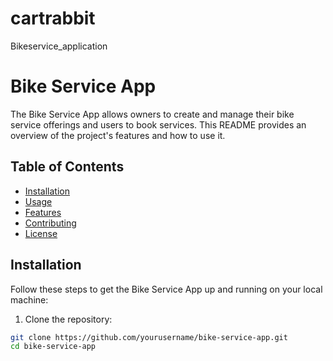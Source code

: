 # cartrabbit
Bikeservice_application
# Bike Service App

The Bike Service App allows owners to create and manage their bike service offerings and users to book services. This README provides an overview of the project's features and how to use it.

## Table of Contents

- [Installation](#installation)
- [Usage](#usage)
- [Features](#features)
- [Contributing](#contributing)
- [License](#license)

## Installation

Follow these steps to get the Bike Service App up and running on your local machine:

1. Clone the repository:

```bash
git clone https://github.com/yourusername/bike-service-app.git
cd bike-service-app
